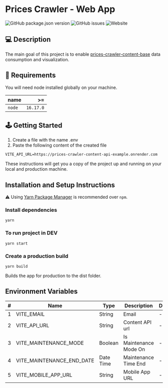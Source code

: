 # Prices Crawler - Web App

![GitHub package.json version](https://img.shields.io/github/package-json/v/prices-crawler/web-app)
![GitHub issues](https://img.shields.io/github/issues/prices-crawler/web-app)
![Website](https://img.shields.io/website?url=https%3A%2F%2Fprices-crawler-web-app.vercel.app)

## 💻 Description

The main goal of this project is to enable [prices-crawler-content-base](https://github.com/prices-crawler/content-base) data consumption and visualization.

## 📁 Requirements

You will need node installed globally on your machine.

| name   |        >= |
| :----- | --------: |
| `node` | `16.17.0` |

## 🕹️ Getting Started

1. Create a file with the name .env
2. Paste the following content of the created file

```.env
VITE_API_URL=https://prices-crawler-content-api-example.onrender.com
```

These instructions will get you a copy of the project up and running on your local and production machine.

## Installation and Setup Instructions

⚠️ Using [Yarn Package Manager](https://yarnpkg.com) is recommended over `npm`.

### Install dependencies

```shell
yarn
```

### To run project in DEV

```shell
yarn start
```

### Create a production build

```shell
yarn build
```

Builds the app for production to the dist folder.

## Environment Variables

| #   | Name                      | Type      | Description            | Default |
| --- | ------------------------- | --------- | ---------------------- | ------- |
| 1   | VITE_EMAIL                | String    | Email                  | -       |
| 2   | VITE_API_URL              | String    | Content API url        | -       |
| 3   | VITE_MAINTENANCE_MODE     | Boolean   | Is Maintenance Mode On | -       |
| 4   | VITE_MAINTENANCE_END_DATE | Date Time | Maintenance Time End   | -       |
| 5   | VITE_MOBILE_APP_URL       | String    | Mobile App URL         | -       |
